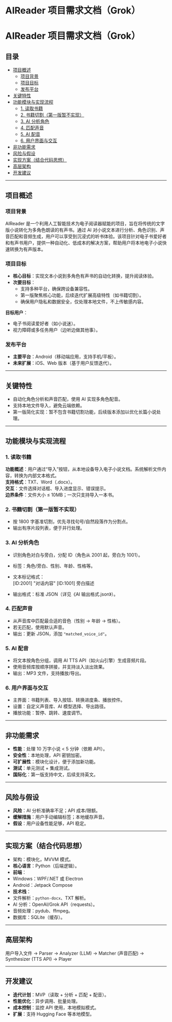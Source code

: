 # AIReader 项目需求文档（Grok）

# AIReader 项目需求文档（Grok）

## 目录
- [项目概述](#项目概述)
  - [项目背景](#项目背景)
  - [项目目标](#项目目标)
  - [发布平台](#发布平台)
- [关键特性](#关键特性)
- [功能模块与实现流程](#功能模块与实现流程)
  - [1. 读取书籍](#1-读取书籍)
  - [2. 书籍切割（第一版暂不实现）](#2-书籍切割第一版暂不实现)
  - [3. AI 分析角色](#3-ai-分析角色)
  - [4. 匹配声音](#4-匹配声音)
  - [5. AI 配音](#5-ai-配音)
  - [6. 用户界面与交互](#6-用户界面与交互)
- [非功能需求](#非功能需求)
- [风险与假设](#风险与假设)
- [实现方案（结合代码思想）](#实现方案结合代码思想)
- [高层架构](#高层架构)
- [开发建议](#开发建议)

---

## 项目概述

### 项目背景
AIReader 是一个利用人工智能技术为电子阅读器赋能的项目，旨在将传统的文字版小说转化为多角色朗读的有声书。通过 AI 对小说文本进行分析、角色识别、声音匹配和音频生成，用户可以享受到沉浸式的听书体验。该项目针对电子书爱好者和有声书用户，提供一种自动化、低成本的解决方案，帮助用户将本地电子小说快速转换为有声版本。

### 项目目标
- **核心目标**：实现文本小说到多角色有声书的自动化转换，提升阅读体验。  
- **次要目标**：  
  - 支持多种平台，确保跨设备兼容性。  
  - 第一版聚焦核心功能，后续迭代扩展高级特性（如书籍切割）。  
  - 确保用户隐私和数据安全，仅处理本地文件，不上传敏感内容。  

**目标用户**：  
- 电子书阅读爱好者（如小说迷）。  
- 视力障碍或多任务用户（边听边做其他事）。  

### 发布平台
- **主要平台**：Android（移动端应用，支持手机/平板）。  
- **未来扩展**：iOS、Web 版本（基于用户反馈迭代）。  

---

## 关键特性
- 自动化角色分析和声音匹配，使用 AI 实现多角色配音。  
- 支持本地文件导入，避免云端依赖。  
- 第一版简化实现：暂不包含书籍切割功能，后续版本添加以优化长篇小说处理。  

---

## 功能模块与实现流程

### 1. 读取书籍
**功能概述**：用户通过“导入”按钮，从本地设备导入电子小说文档。系统解析文件内容，转换为内部文本格式。  
**支持格式**：TXT、Word（.docx）。  
**交互**：文件选择对话框、导入进度显示、错误提示。  
**边界条件**：文件大小 ≤ 10MB；一次只支持导入一本书。  

### 2. 书籍切割（第一版暂不实现）
- 按 1800 字基准切割，优先寻找句号/自然段落作为分割点。  
- 输出有序片段列表，便于并行处理。  

### 3. AI 分析角色
- 识别角色对白与旁白，分配 ID（角色从 2001 起，旁白为 1001）。  
- 标签：角色/旁白、性别、年龄、性格等。  
- 文本标记格式：  
[ID:2001] "对话内容"
[ID:1001] 旁白描述

- 输出格式：标准 JSON（详见《AI 输出格式.json》）。  

### 4. 匹配声音
- 从声音库中匹配最合适的音色（性别 → 年龄 → 性格）。  
- 若无匹配，使用默认声音。  
- 输出：更新 JSON，添加 `"matched_voice_id"`。  

### 5. AI 配音
- 将文本按角色分组，调用 AI TTS API（如火山引擎）生成音频片段。  
- 使用音频库按顺序拼接，并支持淡入淡出效果。  
- 输出：MP3 文件，支持播放/导出。  

### 6. 用户界面与交互
- 主界面：书籍列表、导入按钮、转换进度条、播放控件。  
- 设置：自定义声音库、AI 模型选择、导出路径。  
- 播放功能：暂停、跳转、速度调节。  

---

## 非功能需求
- **性能**：处理 10 万字小说 < 5 分钟（依赖 API）。  
- **安全性**：本地处理，API 密钥加密。  
- **可扩展性**：模块化设计，便于添加新功能。  
- **测试**：单元测试 + 集成测试。  
- **国际化**：第一版支持中文，后续支持英文。  

---

## 风险与假设
- **风险**：AI 分析准确率不足；API 成本/限额。  
- **缓解措施**：用户手动编辑标签；本地缓存声音。  
- **假设**：用户设备性能足够，API 稳定。  

---

## 实现方案（结合代码思想）
- 架构：模块化，MVVM 模式。  
- **核心语言**：Python（后端逻辑）。  
- **前端**：  
- Windows：WPF/.NET 或 Electron  
- Android：Jetpack Compose  
- **技术栈**：  
- 文件解析：`python-docx`、TXT 解析。  
- AI 分析：OpenAI/Grok API（requests）。  
- 音频处理：pydub、ffmpeg。  
- 数据库：SQLite（缓存）。  

---

## 高层架构
用户导入文件 → Parser → Analyzer (LLM) → Matcher (声音匹配) → Synthesizer (TTS API) → Player  

---

## 开发建议
- **迭代计划**：MVP（读取 + 分析 + 匹配 + 配音）。  
- **性能优化**：异步调用、批量处理。  
- **成本控制**：监控 API 使用，本地模拟模式。  
- **扩展**：支持 Hugging Face 等本地模型。  
